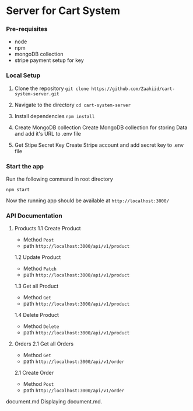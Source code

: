 
# Server for Cart System

### Pre-requisites
* node
* npm
* mongoDB collection
* stripe payment setup for key

### Local Setup
1. Clone the repository
`git clone https://github.com/Zaahiid/cart-system-server.git`

2. Navigate to the directory
`cd cart-system-server`

3. Install dependencies
`npm install`
4. Create MongoDB collection
    Create MongoDB collection for storing Data and add it's URL to .env file
5. Get Stipe Secret Key
    Create Stripe account and add secret key to .env file

### Start the app

Run the following command in root directory

`npm start`

Now the running app should be available at `http://localhost:3000/`

### API Documentation

1. Products
   1.1 Create Product
    - Method `Post`
    - path `http://localhost:3000/api/v1/product`
    
   1.2 Update Product
    - Method `Patch`
    - path `http://localhost:3000/api/v1/product`

    1.3 Get all Product
    - Method `Get`
    - path `http://localhost:3000/api/v1/product`
    
    1.4 Delete Product
    - Method `Delete`
    - path `http://localhost:3000/api/v1/product`
2. Orders
    2.1 Get all Orders
    - Method `Get`
    - path `http://localhost:3000/api/v1/order`
    
    2.1 Create Order
    - Method `Post`
    - path `http://localhost:3000/api/v1/order`
    
document.md
Displaying document.md.
